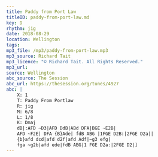 ```yaml
---
title: Paddy from Port Law
titleID: paddy-from-port-law.md
key: D
rhythm: jig
date: 2018-08-29
location: Wellington
tags:
mp3_file: /mp3/paddy-from-port-law.mp3
mp3_source: Richard Tait
mp3_licence: "© Richard Tait. All Rights Reserved."
mp3_url:
source: Wellington
abc_source: The Session
abc_url: https://thesession.org/tunes/4927
abc: |
    X: 1
    T: Paddy From Portlaw
    R: jig
    M: 6/8
    L: 1/8
    K: Dmaj
    dB|:AFD ~D3|AFD DdB|ABd DFA|BGE ~E2B|
    AFD ~F2E| DFA {B}Ade| fdB ABG |1FGE D2B:|2FGE D2a||
    {b}afd dcd|afd d2f|afd Adf|~g3 efg|
    fga ~g2b|afd ede|fdB ABG|1 FGE D2a:|2FGE D2|]
---
```

